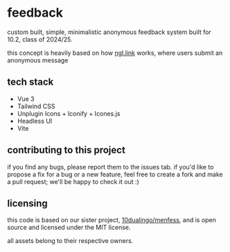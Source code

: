 # feedback

custom built, simple, minimalistic anonymous feedback system built for 10.2, class of 2024/25.

this concept is heavily based on how [ngl.link](https://ngl.link) works, where users submit an anonymous message

## tech stack

- Vue 3
- Tailwind CSS
- Unplugin Icons + Iconify + Icones.js
- Headless UI
- Vite

## contributing to this project

if you find any bugs, please report them to the issues tab. if you'd like to propose a fix for a bug or a new feature, feel free to create a fork and make a pull request; we'll be happy to check it out :)

## licensing

this code is based on our sister project, [10dualingo/menfess](https://github.com/10dualingo/menfess), and is open source and licensed under the MIT license.

all assets belong to their respective owners.
